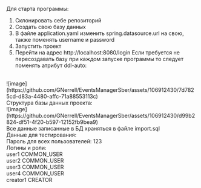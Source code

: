 Для старта программы:
  1. Склонировать себе репозиторий
  2. Создать свою базу данных
  3. В файле application.yaml изменить spring.datasource.url на свою, также поменять username и password
  4. Запустить проект
  5. Перейти на адрес http://localhost:8080/login
Если требуется не пересоздавать базу при каждом запуске программы то следует поменять атрибут ddl-auto:
<br>
![image](https://github.com/GNerrell/EventsManagerSber/assets/106912430/7d7825cd-d83a-4480-affc-71a88553113c)
<br>
Структура базы данных проекта:
<br>
![image](https://github.com/GNerrell/EventsManagerSber/assets/106912430/d99b2824-df51-4f20-b597-12152fb9bea9)
<br>
Все данные записанные в БД храняться в файле import.sql<br>
Данные для тестирования:<br>
    Пароль для всех пользователей: 123<br>
  Логины и роли:<br>
     user1 COMMON_USER<br>
     user2 COMMON_USER<br>
     user3 COMMON_USER<br>
     user4 COMMON_USER<br>
     creator1 CREATOR<br>
